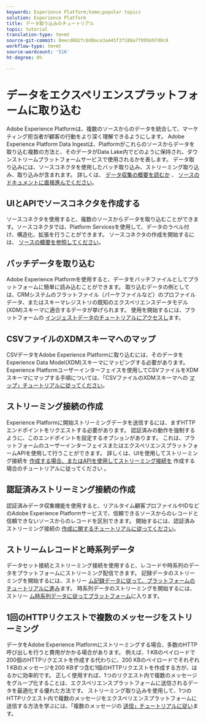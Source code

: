 ```yaml
---
keywords: Experience Platform;home;popular topics
solution: Experience Platform
title: データ取り込みのチュートリアル
topic: tutorial
translation-type: tm+mt
source-git-commit: 0eecd802fc8d0ace3a445f3f188a7f095b97d0c8
workflow-type: tm+mt
source-wordcount: '516'
ht-degree: 0%

---
```



# データをエクスペリエンスプラットフォームに取り込む

Adobe Experience Platformは、複数のソースからのデータを統合して、マーケティング担当者が顧客の行動をより深く理解できるようにします。 Adobe Experience Platform Data Ingestは、Platformがこれらのソースからデータを取り込む複数の方法と、そのデータがData Lake内でどのように保持され、ダウンストリームプラットフォームサービスで使用されるかを表します。 データ取り込みには、ソースコネクタを使用したバッチ取り込み、ストリーミング取り込み、取り込みが含まれます。 詳しくは、 [データ収集の概要を読むか](../ingestion/home.md) 、 [ソースのドキュメントに直接進んでください](../sources/home.md)。

## UIとAPIでソースコネクタを作成する

ソースコネクタを使用すると、複数のソースからデータを取り込むことができます。ソースコネクタでは、Platform Servicesを使用して、データのラベル付け、構造化、拡張を行うことができます。 ソースコネクタの作成を開始するには、 [ソースの概要を参照してください](../sources/home.md)。

## バッチデータを取り込む

Adobe Experience Platformを使用すると、データをバッチファイルとしてプラットフォームに簡単に読み込むことができます。 取り込むデータの例としては、CRMシステムのフラットファイル（パーケファイルなど）のプロファイルデータ、またはスキーマレジストリの既知のエクスペリエンスデータモデル(XDM)スキーマに適合するデータが挙げられます。 使用を開始するには、プラットフォームの [インジェストデータのチュートリアルにアクセスし](../ingestion/tutorials/ingest-batch-data.md)ます。

## CSVファイルのXDMスキーマへのマップ

CSVデータをAdobe Experience Platformに取り込むには、そのデータをExperience Data Model(XDM)スキーマにマッピングする必要があります。 Experience Platformユーザーインターフェイスを使用してCSVファイルをXDMスキーマにマップする手順については、「CSVファイルのXDMスキーマへの [マップ」チュートリアルに従ってください](../ingestion/tutorials/map-a-csv-file.md)。

## ストリーミング接続の作成

Experience Platformに開始ストリーミングデータを送信するには、まずHTTPエンドポイントをリクエストする必要があります。 認証済みの動作を強制するように、このエンドポイントを設定するオプションがあります。 これは、プラットフォームのユーザーインターフェイスまたはエクスペリエンスプラットフォームAPIを使用して行うことができます。 詳しくは、UIを使用してストリーミング接続を [作成する場合、またはAPIを使用してストリーミング接続を](../ingestion/tutorials/create-streaming-connection-ui.md) 作成する場合のチュートリアルに従ってください [](../ingestion/tutorials/create-streaming-connection.md)。

## 認証済みストリーミング接続の作成

認証済みデータ収集機能を使用すると、リアルタイム顧客プロファイルやIDなどのAdobe Experience Platformサービスで、信頼できるソースからのレコードと信頼できないソースからのレコードを区別できます。 開始するには、認証済みストリーミング接続の [作成に関するチュートリアルに従ってください](../ingestion/tutorials/create-authenticated-streaming-connection.md)。

## ストリームレコードと時系列データ

データセット接続とストリーミング接続を使用すると、レコードや時系列のデータをプラットフォームにストリーミング配信できます。 記録データのストリーミングを開始するには、ストリー [ム記録データに従って、プラットフォームのチュートリアルに進み](../ingestion/tutorials/streaming-record-data.md)ます。 時系列データのストリーミングを開始するには、ストリー [ム時系列データに従ってプラットフォーム](../ingestion/tutorials/streaming-time-series-data.md)に入ります。

## 1回のHTTPリクエストで複数のメッセージをストリーミング

データをAdobe Experience Platformにストリーミングする場合、多数のHTTP呼び出しを行うと費用がかかる場合があります。 例えば、1 KBのペイロードで200個のHTTPリクエストを作成する代わりに、200 KBのペイロードでそれぞれ1 KBのメッセージを200 KBずつ含む1個のHTTPリクエストを作成する方が、はるかに効率的です。 正しく使用すれば、1つのリクエスト内で複数のメッセージをグループ化することは、エクスペリエンスプラットフォームに送信されるデータを最適化する優れた方法です。 ストリーミング取り込みを使用して、1つのHTTPリクエスト内で複数のメッセージをエクスペリエンスプラットフォームに送信する方法を学ぶには、「複数のメッセージの [送信」チュートリアルに従い](../ingestion/tutorials/streaming-multiple-messages.md)ます。



